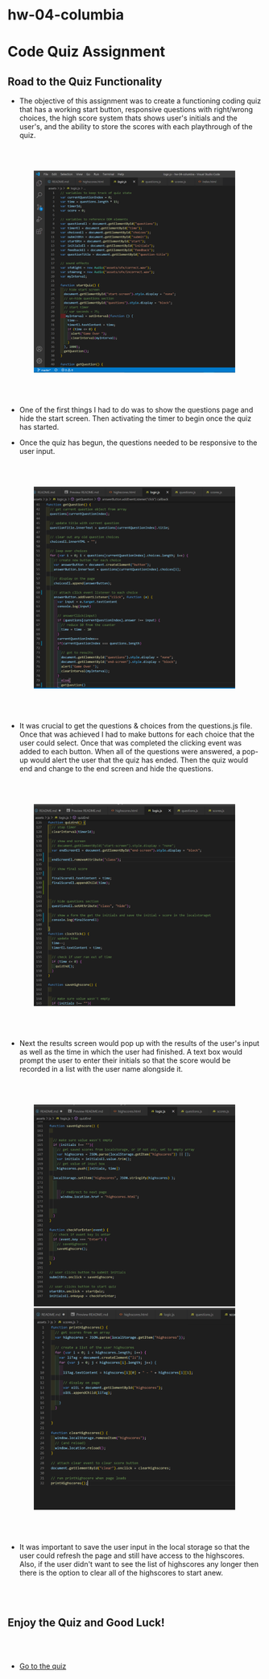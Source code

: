 # hw-04-columbia

# Code Quiz Assignment

## Road to the Quiz Functionality

* The objective of this assignment was to create a functioning coding quiz that has a working start button, responsive questions with right/wrong choices, the high score system thats shows user's initials and the user's, and the ability to store the scores with each playthrough of the quiz.

<br><br>

<!-- Quiz Start Img -->
<p align="center">
<img src="assets\img\quizstart.png" alt="picture of the start quiz function along with the quiz timer function" width = 400px height = 400px>
</p>

<br><br>

* One of the first things I had to do was to show the questions page and hide the start screen. Then activating the timer to begin once the quiz has started.

* Once the quiz has begun, the questions needed to be responsive to the user input.

<br><br>

<!-- Get Questions Img -->
<p align="center">
<img src="assets\img\getquestions.png" alt="picture of the get questions function" width = 400px height = 400px>
</p>

<br><br>

* It was crucial to get the questions & choices from the questions.js file. Once that was achieved I had to make buttons for each choice that the user could select. Once that was completed the clicking event was added to each button. When all of the questions were answered, a pop-up would alert the user that the quiz has ended. Then the quiz would end and change to the end screen and hide the questions.

<br><br>

<!-- Quiz End Img -->
<p align="center">
<img src="assets\img\quizend.png" alt="picture of the quiz end function" width = 400px height = 400px>
</p>

<br><br>

* Next the results screen would pop up with the results of the user's input as well as the time in which the user had finished. A text box would prompt the user to enter their initials so that the score would be recorded in a list with the user name alongside it.

<br><br>

<!-- Save Highscore Img -->
<p align="center">
<img src="assets\img\savehighscore.png" alt="picture of the quiz end function" width = 400px height = 400px>

<!-- Print Highscore Img -->
<img src="assets\img\printhighscore.png" alt="picture of the quiz end function" width = 400px height = 400px>
</p>

<br><br>

* It was important to save the user input in the local storage so that the user could refresh the page and still have access to the highscores. Also, if the user didn't want to see the list of highscores any longer then there is the option to clear all of the highscores to start anew.

<br><br>

## Enjoy the Quiz and Good Luck!

<br><br>

<!-- Link to the deployed app -->
* <a href="https://skycode20.github.io/hw-04-columbia/" alt="link to the website the quiz is deployed on">Go to the quiz</a>